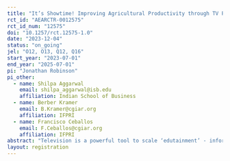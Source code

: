 ```yaml
---
title: "It’s Showtime! Improving Agricultural Productivity through TV Programming and Improved Input Access"
rct_id: "AEARCTR-0012575"
rct_id_num: "12575"
doi: "10.1257/rct.12575-1.0"
date: "2023-12-04"
status: "on_going"
jel: "O12, O13, Q12, Q16"
start_year: "2023-07-01"
end_year: "2025-07-01"
pi: "Jonathan Robinson"
pi_other:
  - name: Shilpa Aggarwal
    email: shilpa_aggarwal@isb.edu
    affiliation: Indian School of Business
  - name: Berber Kramer
    email: B.Kramer@cgiar.org
    affiliation: IFPRI
  - name: Francisco Ceballos
    email: F.Ceballos@cgiar.org
    affiliation: IFPRI
abstract: "Television is a powerful tool to scale ‘edutainment’ - information that is both educational and entertaining. One such form of information is agricultural information, but there is limited rigorous evidence on the effect of extension delivered via television on agricultural outcomes, such as investment or productivity. Moreover, while television can provide easy access to information, its impact on agricultural investment may be constrained by other barriers, such as market access. We implement a cross-randomized experiment to simultaneously address information and market access constraints. We will evaluate a new farm makeover show broadcast on national TV in Zambia called “Munda Make Over”, modeled after the popular Kenyan show “Shamba Shape Up”. The show is similar to home makeover shows in developed countries, featuring visits by an expert who tours the farm, points out areas for improvement, and implements their advice, with segments dedicated to gender issues interspersed throughout the season. To address market access, we simultaneously cross-randomize “road shows”, locally-held events in which providers make their products and services available for sale closer to where farmers live, addressing barriers to market access. The road show will feature inputs such as seeds of improved, drought-resistant varieties, or other relevant inputs. MMO partners may also use the road shows to provide other products and services designed for smallholder farmers, for instance, agricultural credit or crop insurance."
layout: registration
---
```


